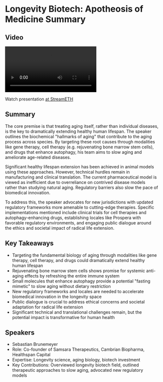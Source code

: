# Longevity Biotech: Apotheosis of Medicine Summary

## Video
<video controls>
<source src="https://vod-cdn.lp-playback.studio/raw/jxf4iblf6wlsyor6526t4tcmtmqa/catalyst-vod-com/hls/2c6c83mnq4utck3i/index.m3u8" type="application/x-mpegURL">
  Your browser does not support the video tag.
</video>

Watch presentation [at StreamETH](https://streameth.org/edge_city/watch?session=670f9cc750c4a85480e5d8b5)

## Summary
The core premise is that treating aging itself, rather than individual diseases, is the key to dramatically extending healthy human lifespan. The speaker outlines the biochemical "hallmarks of aging" that contribute to the aging process across species. By targeting these root causes through modalities like gene therapy, cell therapy (e.g. rejuvenating bone marrow stem cells), and drugs that enhance autophagy, his team aims to slow aging and ameliorate age-related diseases.

Significant healthy lifespan extension has been achieved in animal models using these approaches. However, technical hurdles remain in manufacturing and clinical translation. The current pharmaceutical model is viewed as inefficient due to overreliance on contrived disease models rather than studying natural aging. Regulatory barriers also slow the pace of biomedical innovation.

To address this, the speaker advocates for new jurisdictions with updated regulatory frameworks more amenable to cutting-edge therapies. Specific implementations mentioned include clinical trials for cell therapies and autophagy-enhancing drugs, establishing locales like Prospera with favorable regulatory environments, and engaging public dialogue around the ethics and societal impact of radical life extension.

## Key Takeaways
- Targeting the fundamental biology of aging through modalities like gene therapy, cell therapy, and drugs could dramatically extend healthy human lifespan
- Rejuvenating bone marrow stem cells shows promise for systemic anti-aging effects by refreshing the entire immune system
- Small molecules that enhance autophagy provide a potential "fasting mimetic" to slow aging without dietary restriction
- New regulatory frameworks and locales are needed to accelerate biomedical innovation in the longevity space
- Public dialogue is crucial to address ethical concerns and societal adaptation for radical life extension
- Significant technical and translational challenges remain, but the potential impact is transformative for human health

## Speakers
- Sebastian Brunemeyer
- Role: Co-founder of Samsara Therapeutics, Cambrian Biopharma, Healthspan Capital
- Expertise: Longevity science, aging biology, biotech investment
- Key Contributions: Overviewed longevity biotech field, outlined therapeutic approaches to slow aging, advocated new regulatory models

